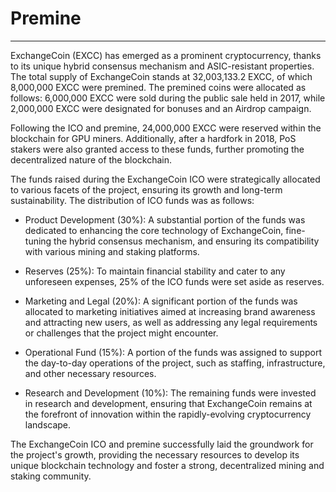 # Premine

---

ExchangeCoin (EXCC) has emerged as a prominent cryptocurrency, thanks to its unique hybrid consensus mechanism and ASIC-resistant properties. The total supply of ExchangeCoin stands at 32,003,133.2 EXCC, of which 8,000,000 EXCC were premined. The premined coins were allocated as follows: 6,000,000 EXCC were sold during the public sale held in 2017, while 2,000,000 EXCC were designated for bonuses and an Airdrop campaign.

Following the ICO and premine, 24,000,000 EXCC were reserved within the blockchain for GPU miners. Additionally, after a hardfork in 2018, PoS stakers were also granted access to these funds, further promoting the decentralized nature of the blockchain.

The funds raised during the ExchangeCoin ICO were strategically allocated to various facets of the project, ensuring its growth and long-term sustainability. The distribution of ICO funds was as follows:

* Product Development (30%): A substantial portion of the funds was dedicated to enhancing the core technology of ExchangeCoin, fine-tuning the hybrid consensus mechanism, and ensuring its compatibility with various mining and staking platforms.

* Reserves (25%): To maintain financial stability and cater to any unforeseen expenses, 25% of the ICO funds were set aside as reserves.

* Marketing and Legal (20%): A significant portion of the funds was allocated to marketing initiatives aimed at increasing brand awareness and attracting new users, as well as addressing any legal requirements or challenges that the project might encounter.

* Operational Fund (15%): A portion of the funds was assigned to support the day-to-day operations of the project, such as staffing, infrastructure, and other necessary resources.

* Research and Development (10%): The remaining funds were invested in research and development, ensuring that ExchangeCoin remains at the forefront of innovation within the rapidly-evolving cryptocurrency landscape.

The ExchangeCoin ICO and premine successfully laid the groundwork for the project's growth, providing the necessary resources to develop its unique blockchain technology and foster a strong, decentralized mining and staking community.
